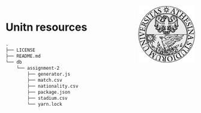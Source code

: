 <span>
    <img align="right" src="assets/unitn.png" height="150" />
</span>

# Unitn resources

```
.
├── LICENSE
├── README.md
└── db
    └── assignment-2
        ├── generator.js
        ├── match.csv
        ├── nationality.csv
        ├── package.json
        ├── stadium.csv
        └── yarn.lock
```